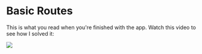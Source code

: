 # Basic Routes

This is what you read when you're finished with the app. Watch this video to see
how I solved it:

![](https://user-images.githubusercontent.com/1500684/217083730-18e2cc77-c3c1-4856-b3cb-f615615ee18f.png)
